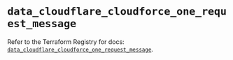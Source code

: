 # `data_cloudflare_cloudforce_one_request_message`

Refer to the Terraform Registry for docs: [`data_cloudflare_cloudforce_one_request_message`](https://registry.terraform.io/providers/cloudflare/cloudflare/5.0.0/docs/data-sources/cloudforce_one_request_message).
